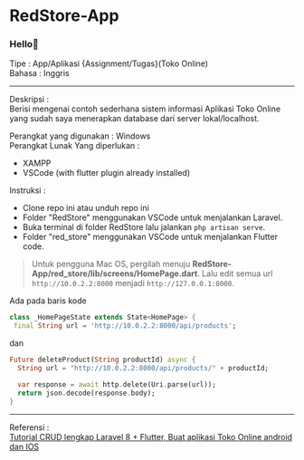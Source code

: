 # RedStore-App

### Hello👋

Tipe : App/Aplikasi {Assignment/Tugas}(Toko Online)\
Bahasa : Inggris

---

Deskripsi :\
  Berisi mengenai contoh sederhana sistem informasi Aplikasi Toko Online yang sudah saya menerapkan database dari server lokal/localhost.

Perangkat yang digunakan : Windows\
Perangkat Lunak Yang diperlukan :
- XAMPP
- VSCode (with flutter plugin already installed)

Instruksi :
- Clone repo ini atau unduh repo ini
- Folder "RedStore" menggunakan VSCode untuk menjalankan Laravel.
- Buka terminal di folder RedStore lalu jalankan `php artisan serve`.
- Folder "red_store" menggunakan VSCode untuk menjalankan Flutter code. 
  
> Untuk pengguna Mac OS, pergilah menuju **RedStore-App/red_store/lib/screens/HomePage.dart**.
> Lalu edit semua url `http://10.0.2.2:8000` menjadi `http://127.0.0.1:8000`.

Ada pada baris kode
```dart
class _HomePageState extends State<HomePage> {
 final String url = 'http://10.0.2.2:8000/api/products';
```
dan 

```dart
Future deleteProduct(String productId) async {
  String url = "http://10.0.2.2:8000/api/products/" + productId;

  var response = await http.delete(Uri.parse(url));
  return json.decode(response.body);
}
```

---

Referensi :\
 [Tutorial CRUD lengkap Laravel 8 + Flutter, Buat aplikasi Toko Online android dan IOS](https://youtu.be/G2oentJ5NVE)
